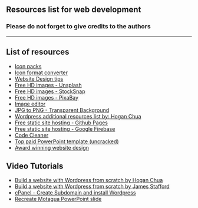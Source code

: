## Resources list for web development

### Please do not forget to give credits to the authors

------------------------------

List of resources
------------------------------


- [Icon packs](http://www.flaticon.com/)
- [Icon format converter](https://cloudconvert.com/svg-to-emf)
- [Website Design tips](http://rankingbts.com/final/)
- [Free HD images - Unsplash](https://unsplash.com/)
- [Free HD images - StockSnap](https://stocksnap.io/)
- [Free HD images - PixaBay](https://pixabay.com/)
- [Image editor](www.fotor.com)
- [JPG to PNG - Transparent Background](http://www.online-image-editor.com/)
- [Wordpress additional resources list by: Hogan Chua](http://hoganchua.com/ultimate-resources-building-wordpress-website-blog/)
- [Free static site hosting - Github Pages](https://pages.github.com/)
- [Free static site hosting - Google Firebase](https://firebase.google.com/)
- [Code Cleaner](https://dirtymarkup.com/)
- [Top paid PowerPoint template (uncracked)](https://graphicriver.net/item/motagua-multipurpose-powerpoint-template/10348960?ref=Jetfabrik&clickthrough_id=997182954&redirect_back=true)
- [Award winning website design](https://www.awwwards.com/)


Video Tutorials
------------------------------

- [Build a website with Wordpress from scratch by Hogan Chua](https://youtu.be/grItaOxuyTE)
- [Build a website with Wordpress from scratch by James Stafford](https://youtu.be/OVoXDk8ps10)
- [cPanel - Create Subdomain and install Wordpress](https://youtu.be/c0yQHucyENk)
- [Recreate Motagua PowerPoint slide](https://youtu.be/xARUSwhA0DM)